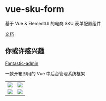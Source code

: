 # vue-sku-form

基于 Vue & ElementUI 的电商 SKU 表单配置组件

[文档](https://hooray.github.io/vue-sku-form)

## 你或许感兴趣

[Fantastic-admin](https://hooray.gitee.io/fantastic-admin/)

一款开箱即用的 Vue 中后台管理系统框架

<table>
    <tr>
        <td><img src="https://hooray.gitee.io/fantastic-admin/preview1.png" /></td>
        <td><img src="https://hooray.gitee.io/fantastic-admin/preview2.png" /></td>
    </tr>
    <tr>
        <td><img src="https://hooray.gitee.io/fantastic-admin/preview3.png" /></td>
        <td><img src="https://hooray.gitee.io/fantastic-admin/preview4.png" /></td>
    </tr>
</table>

